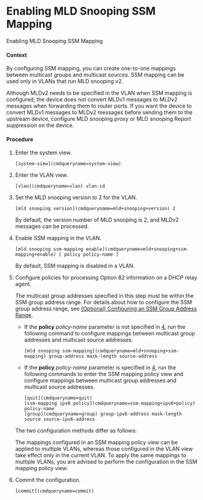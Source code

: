 Enabling MLD Snooping SSM Mapping
=================================

Enabling MLD Snooping SSM Mapping

#### Context

By configuring SSM mapping, you can create one-to-one mappings between multicast groups and multicast sources. SSM mapping can be used only in VLANs that run MLD snooping v2.

Although MLDv2 needs to be specified in the VLAN when SSM mapping is configured, the device does not convert MLDv1 messages to MLDv2 messages when forwarding them to router ports. If you want the device to convert MLDv1 messages to MLDv2 messages before sending them to the upstream device, configure MLD snooping proxy or MLD snooping Report suppression on the device.


#### Procedure

1. Enter the system view.
   
   
   ```
   [system-view](cmdqueryname=system-view)
   ```
2. Enter the VLAN view.
   
   
   ```
   [vlan](cmdqueryname=vlan) vlan-id
   ```
3. Set the MLD snooping version to 2 for the VLAN.
   
   
   ```
   [mld snooping version](cmdqueryname=mld+snooping+version) 2
   ```
   
   By default, the version number of MLD snooping is 2, and MLDv2 messages can be processed.
4. Enable SSM mapping in the VLAN.
   
   
   ```
   [mld snooping ssm-mapping enable](cmdqueryname=mld+snooping+ssm-mapping+enable) [ policy policy-name ]
   ```
   
   By default, SSM mapping is disabled in a VLAN.
5. Configure policies for processing Option 82 information on a DHCP relay agent.
   
   
   
   The multicast group addresses specified in this step must be within the SSM group address range. For details about how to configure the SSM group address range, see [(Optional) Configuring an SSM Group Address Range](vrp_l2mc6_cfg_0046.html).
   
   * If the **policy** *policy-name* parameter is not specified in [4](#EN-US_TASK_0000001372710805__step1569134551124645), run the following command to configure mappings between multicast group addresses and multicast source addresses.
     ```
     [mld snooping ssm-mapping](cmdqueryname=mld+snooping+ssm-mapping) group-address mask-length source-address
     ```
   * If the **policy** *policy-name* parameter is specified in [4](#EN-US_TASK_0000001372710805__step1569134551124645), run the following commands to enter the SSM mapping policy view and configure mappings between multicast group addresses and multicast source addresses.
     ```
     [quit](cmdqueryname=quit)
     [ssm-mapping ipv6 policy](cmdqueryname=ssm-mapping+ipv6+policy) policy-name
     [group](cmdqueryname=group) group-ipv6-address mask-length source source-ipv6-address
     ```
   
   The two configuration methods differ as follows:
   
   The mappings configured in an SSM mapping policy view can be applied to multiple VLANs, whereas those configured in the VLAN view take effect only in the current VLAN. To apply the same mappings to multiple VLANs, you are advised to perform the configuration in the SSM mapping policy view.
6. Commit the configuration.
   
   
   ```
   [commit](cmdqueryname=commit)
   ```